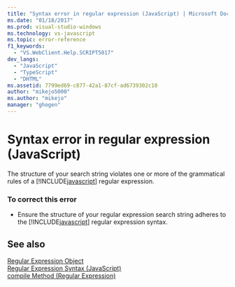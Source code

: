 ```yaml
---
title: "Syntax error in regular expression (JavaScript) | Microsoft Docs"
ms.date: "01/18/2017"
ms.prod: visual-studio-windows
ms.technology: vs-javascript
ms.topic: error-reference
f1_keywords: 
  - "VS.WebClient.Help.SCRIPT5017"
dev_langs: 
  - "JavaScript"
  - "TypeScript"
  - "DHTML"
ms.assetid: 7799ed69-c877-42a1-87cf-ad6739302c10
author: "mikejo5000"
ms.author: "mikejo"
manager: "ghogen"
---
```

# Syntax error in regular expression (JavaScript)
The structure of your search string violates one or more of the grammatical rules of a [!INCLUDE[javascript](../../javascript/includes/javascript-md.md)] regular expression.  
  
### To correct this error  
  
- Ensure the structure of your regular expression search string adheres to the [!INCLUDE[javascript](../../javascript/includes/javascript-md.md)] regular expression syntax.  
  
## See also  
 [Regular Expression Object](https://developer.mozilla.org/docs/Web/JavaScript/Reference/Global_Objects/RegExp)   
 [Regular Expression Syntax (JavaScript)](/previous-versions/1400241x(v=vs.100))   
 [compile Method (Regular Expression)](https://developer.mozilla.org/docs/Web/JavaScript/Reference/Global_Objects/RegExp/compile)